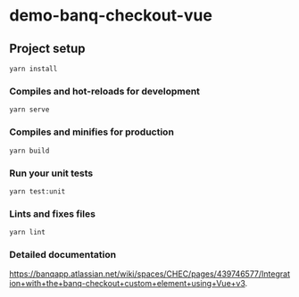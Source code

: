 # demo-banq-checkout-vue

## Project setup
```
yarn install
```

### Compiles and hot-reloads for development
```
yarn serve
```

### Compiles and minifies for production
```
yarn build
```

### Run your unit tests
```
yarn test:unit
```

### Lints and fixes files
```
yarn lint
```

### Detailed documentation

https://banqapp.atlassian.net/wiki/spaces/CHEC/pages/439746577/Integration+with+the+banq-checkout+custom+element+using+Vue+v3.